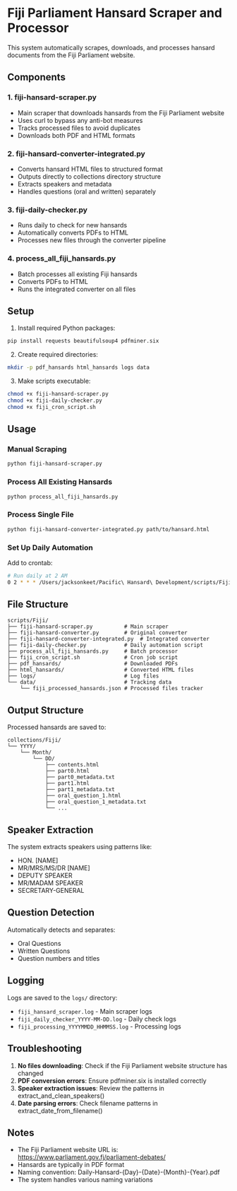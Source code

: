 # Fiji Parliament Hansard Scraper and Processor

This system automatically scrapes, downloads, and processes hansard documents from the Fiji Parliament website.

## Components

### 1. **fiji-hansard-scraper.py**
- Main scraper that downloads hansards from the Fiji Parliament website
- Uses curl to bypass any anti-bot measures
- Tracks processed files to avoid duplicates
- Downloads both PDF and HTML formats

### 2. **fiji-hansard-converter-integrated.py**
- Converts hansard HTML files to structured format
- Outputs directly to collections directory structure
- Extracts speakers and metadata
- Handles questions (oral and written) separately

### 3. **fiji-daily-checker.py**
- Runs daily to check for new hansards
- Automatically converts PDFs to HTML
- Processes new files through the converter pipeline

### 4. **process_all_fiji_hansards.py**
- Batch processes all existing Fiji hansards
- Converts PDFs to HTML
- Runs the integrated converter on all files

## Setup

1. Install required Python packages:
```bash
pip install requests beautifulsoup4 pdfminer.six
```

2. Create required directories:
```bash
mkdir -p pdf_hansards html_hansards logs data
```

3. Make scripts executable:
```bash
chmod +x fiji-hansard-scraper.py
chmod +x fiji-daily-checker.py
chmod +x fiji_cron_script.sh
```

## Usage

### Manual Scraping
```bash
python fiji-hansard-scraper.py
```

### Process All Existing Hansards
```bash
python process_all_fiji_hansards.py
```

### Process Single File
```bash
python fiji-hansard-converter-integrated.py path/to/hansard.html
```

### Set Up Daily Automation
Add to crontab:
```bash
# Run daily at 2 AM
0 2 * * * /Users/jacksonkeet/Pacific\ Hansard\ Development/scripts/Fiji/fiji_cron_script.sh
```

## File Structure

```
scripts/Fiji/
├── fiji-hansard-scraper.py          # Main scraper
├── fiji-hansard-converter.py        # Original converter
├── fiji-hansard-converter-integrated.py  # Integrated converter
├── fiji-daily-checker.py            # Daily automation script
├── process_all_fiji_hansards.py     # Batch processor
├── fiji_cron_script.sh              # Cron job script
├── pdf_hansards/                    # Downloaded PDFs
├── html_hansards/                   # Converted HTML files
├── logs/                            # Log files
└── data/                            # Tracking data
    └── fiji_processed_hansards.json # Processed files tracker
```

## Output Structure

Processed hansards are saved to:
```
collections/Fiji/
└── YYYY/
    └── Month/
        └── DD/
            ├── contents.html
            ├── part0.html
            ├── part0_metadata.txt
            ├── part1.html
            ├── part1_metadata.txt
            ├── oral_question_1.html
            ├── oral_question_1_metadata.txt
            └── ...
```

## Speaker Extraction

The system extracts speakers using patterns like:
- HON. [NAME]
- MR/MRS/MS/DR [NAME]
- DEPUTY SPEAKER
- MR/MADAM SPEAKER
- SECRETARY-GENERAL

## Question Detection

Automatically detects and separates:
- Oral Questions
- Written Questions
- Question numbers and titles

## Logging

Logs are saved to the `logs/` directory:
- `fiji_hansard_scraper.log` - Main scraper logs
- `fiji_daily_checker_YYYY-MM-DD.log` - Daily check logs
- `fiji_processing_YYYYMMDD_HHMMSS.log` - Processing logs

## Troubleshooting

1. **No files downloading**: Check if the Fiji Parliament website structure has changed
2. **PDF conversion errors**: Ensure pdfminer.six is installed correctly
3. **Speaker extraction issues**: Review the patterns in extract_and_clean_speakers()
4. **Date parsing errors**: Check filename patterns in extract_date_from_filename()

## Notes

- The Fiji Parliament website URL is: https://www.parliament.gov.fj/parliament-debates/
- Hansards are typically in PDF format
- Naming convention: Daily-Hansard-{Day}-{Date}-{Month}-{Year}.pdf
- The system handles various naming variations